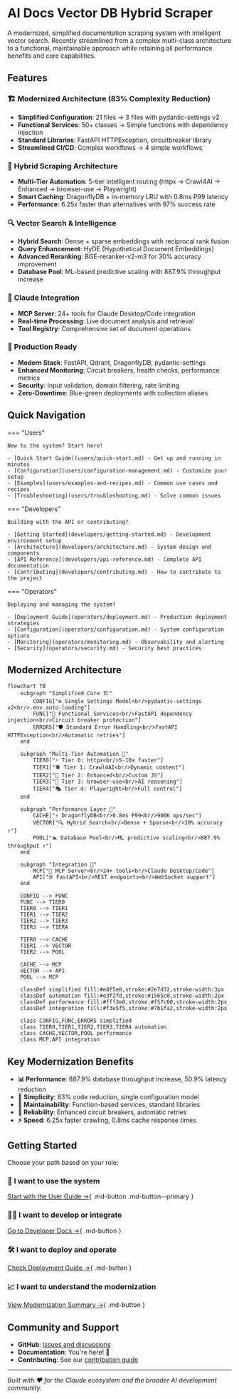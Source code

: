 # AI Docs Vector DB Hybrid Scraper

A modernized, simplified documentation scraping system with intelligent vector search.
Recently streamlined from a complex multi-class architecture to a functional, maintainable approach
while retaining all performance benefits and core capabilities.

## Features

### 🏗️ **Modernized Architecture (83% Complexity Reduction)**

- **Simplified Configuration**: 21 files → 3 files with pydantic-settings v2
- **Functional Services**: 50+ classes → Simple functions with dependency injection
- **Standard Libraries**: FastAPI HTTPException, circuitbreaker library
- **Streamlined CI/CD**: Complex workflows → 4 simple workflows

### 🔄 **Hybrid Scraping Architecture**

- **Multi-Tier Automation**: 5-tier intelligent routing (httpx → Crawl4AI → Enhanced → browser-use → Playwright)
- **Smart Caching**: DragonflyDB + in-memory LRU with 0.8ms P99 latency
- **Performance**: 6.25x faster than alternatives with 97% success rate

### 🔍 **Vector Search & Intelligence**

- **Hybrid Search**: Dense + sparse embeddings with reciprocal rank fusion
- **Query Enhancement**: HyDE (Hypothetical Document Embeddings)
- **Advanced Reranking**: BGE-reranker-v2-m3 for 30% accuracy improvement
- **Database Pool**: ML-based predictive scaling with 887.9% throughput increase

### 🤖 **Claude Integration**

- **MCP Server**: 24+ tools for Claude Desktop/Code integration
- **Real-time Processing**: Live document analysis and retrieval
- **Tool Registry**: Comprehensive set of document operations

### 🚀 **Production Ready**

- **Modern Stack**: FastAPI, Qdrant, DragonflyDB, pydantic-settings
- **Enhanced Monitoring**: Circuit breakers, health checks, performance metrics
- **Security**: Input validation, domain filtering, rate limiting
- **Zero-Downtime**: Blue-green deployments with collection aliases

## Quick Navigation

=== "Users"

    New to the system? Start here!
    
    - [Quick Start Guide](users/quick-start.md) - Get up and running in minutes
    - [Configuration](users/configuration-management.md) - Customize your setup
    - [Examples](users/examples-and-recipes.md) - Common use cases and recipes
    - [Troubleshooting](users/troubleshooting.md) - Solve common issues

=== "Developers"

    Building with the API or contributing?
    
    - [Getting Started](developers/getting-started.md) - Development environment setup
    - [Architecture](developers/architecture.md) - System design and components
    - [API Reference](developers/api-reference.md) - Complete API documentation
    - [Contributing](developers/contributing.md) - How to contribute to the project

=== "Operators"

    Deploying and managing the system?
    
    - [Deployment Guide](operators/deployment.md) - Production deployment strategies
    - [Configuration](operators/configuration.md) - System configuration options
    - [Monitoring](operators/monitoring.md) - Observability and alerting
    - [Security](operators/security.md) - Security best practices

## Modernized Architecture

```mermaid
flowchart TB
    subgraph "Simplified Core 🏗️"
        CONFIG["⚙️ Single Settings Model<br/>pydantic-settings v2<br/>.env auto-loading"]
        FUNC["🔧 Functional Services<br/>FastAPI dependency injection<br/>Circuit breaker protection"]
        ERRORS["🛡️ Standard Error Handling<br/>FastAPI HTTPException<br/>Automatic retries"]
    end
    
    subgraph "Multi-Tier Automation 🤖"
        TIER0["⚡ Tier 0: httpx<br/>5-10x faster"]
        TIER1["🕷️ Tier 1: Crawl4AI<br/>Dynamic content"]
        TIER2["🔧 Tier 2: Enhanced<br/>Custom JS"]
        TIER3["🤖 Tier 3: browser-use<br/>AI reasoning"]
        TIER4["🎭 Tier 4: Playwright<br/>Full control"]
    end
    
    subgraph "Performance Layer 🚀"
        CACHE["⚡ DragonflyDB<br/>0.8ms P99<br/>900K ops/sec"]
        VECTOR["🔍 Hybrid Search<br/>Dense + Sparse<br/>30% accuracy ↑"]
        POOL["🏊 Database Pool<br/>ML predictive scaling<br/>887.9% throughput ↑"]
    end
    
    subgraph "Integration 🔌"
        MCP["📡 MCP Server<br/>24+ tools<br/>Claude Desktop/Code"]
        API["🌐 FastAPI<br/>REST endpoints<br/>WebSocket support"]
    end
    
    CONFIG --> FUNC
    FUNC --> TIER0
    TIER0 --> TIER1
    TIER1 --> TIER2
    TIER2 --> TIER3
    TIER3 --> TIER4
    
    TIER0 --> CACHE
    TIER1 --> VECTOR
    TIER2 --> POOL
    
    CACHE --> MCP
    VECTOR --> API
    POOL --> MCP
    
    classDef simplified fill:#e8f5e8,stroke:#2e7d32,stroke-width:3px
    classDef automation fill:#e3f2fd,stroke:#1565c0,stroke-width:2px
    classDef performance fill:#fff3e0,stroke:#f57c00,stroke-width:2px
    classDef integration fill:#f3e5f5,stroke:#7b1fa2,stroke-width:2px
    
    class CONFIG,FUNC,ERRORS simplified
    class TIER0,TIER1,TIER2,TIER3,TIER4 automation
    class CACHE,VECTOR,POOL performance
    class MCP,API integration
```

## Key Modernization Benefits

- **📊 Performance**: 887.9% database throughput increase, 50.9% latency reduction
- **🧹 Simplicity**: 83% code reduction, single configuration model
- **🔧 Maintainability**: Function-based services, standard libraries
- **🚀 Reliability**: Enhanced circuit breakers, automatic retries
- **⚡ Speed**: 6.25x faster crawling, 0.8ms cache response times

## Getting Started

Choose your path based on your role:

### 👤 I want to use the system

[Start with the User Guide →](users/quick-start.md){ .md-button .md-button--primary }

### 👨‍💻 I want to develop or integrate

[Go to Developer Docs →](developers/getting-started.md){ .md-button }

### 🛠️ I want to deploy and operate

[Check Deployment Guide →](operators/deployment.md){ .md-button }

### 📈 I want to understand the modernization

[View Modernization Summary →](MODERNIZATION_SUMMARY.md){ .md-button }

## Community and Support

- **GitHub**: [Issues and discussions](https://github.com/BjornMelin/ai-docs-vector-db-hybrid-scraper)
- **Documentation**: You're here! 📍
- **Contributing**: See our [contribution guide](developers/contributing.md)

---

*Built with ❤️ for the Claude ecosystem and the broader AI development community.*
